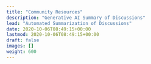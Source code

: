 ```yaml
---
title: "Community Resources"
description: "Generative AI Summary of Discussions"
lead: "Automated Summarization of Discussions"
date: 2020-10-06T08:49:15+00:00
lastmod: 2020-10-06T08:49:15+00:00
draft: false
images: []
weight: 600
---
```

